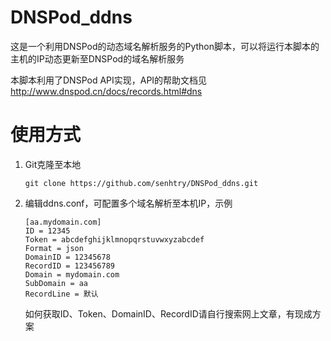 # DNSPod_ddns

这是一个利用DNSPod的动态域名解析服务的Python脚本，可以将运行本脚本的主机的IP动态更新至DNSPod的域名解析服务

本脚本利用了DNSPod API实现，API的帮助文档见 http://www.dnspod.cn/docs/records.html#dns

# 使用方式

1. Git克隆至本地

    `git clone https://github.com/senhtry/DNSPod_ddns.git`

2. 编辑ddns.conf，可配置多个域名解析至本机IP，示例

    ```
    [aa.mydomain.com]
    ID = 12345
    Token = abcdefghijklmnopqrstuvwxyzabcdef
    Format = json
    DomainID = 12345678
    RecordID = 123456789
    Domain = mydomain.com
    SubDomain = aa
    RecordLine = 默认
    ```
	
	如何获取ID、Token、DomainID、RecordID请自行搜索网上文章，有现成方案
